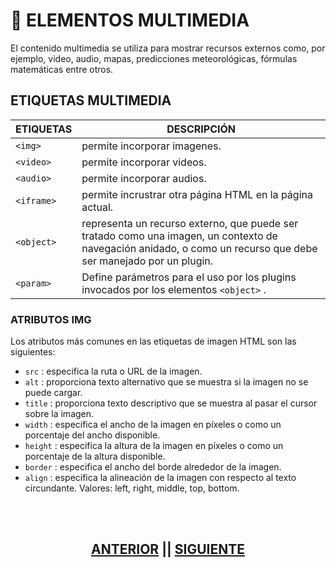 # 	:movie_camera: ELEMENTOS MULTIMEDIA
El contenido multimedia se utiliza para mostrar recursos externos como, por ejemplo, video, audio, mapas, predicciones meteorológicas, fórmulas matemáticas entre otros.

## ETIQUETAS MULTIMEDIA
| ETIQUETAS | DESCRIPCIÓN |
|---|---|
| `<img>` | permite incorporar imagenes.|
| `<video>` | permite incorporar videos.|
| `<audio>` | permite incorporar audios.|
| `<iframe>` | permite incrustrar otra página HTML en la página actual.|
| `<object>` | representa un recurso externo, que puede ser tratado como una imagen, un contexto de navegación anidado, o como un recurso que debe ser manejado por un plugin.|
| `<param>` | Define parámetros para el uso por los plugins invocados por los elementos `<object>` .|

### ATRIBUTOS IMG
Los atributos más comunes en las etiquetas de imagen HTML son las siguientes:

* `src` : especifica la ruta o URL de la imagen.
* `alt` : proporciona texto alternativo que se muestra si la imagen no se puede cargar.
* `title` : proporciona texto descriptivo que se muestra al pasar el cursor sobre la imagen.
* `width` : especifica el ancho de la imagen en píxeles o como un porcentaje del ancho disponible.
* `height` : especifica la altura de la imagen en píxeles o como un porcentaje de la altura disponible.
* `border` : especifica el ancho del borde alrededor de la imagen.
* `align` : especifica la alineación de la imagen con respecto al texto circundante. Valores: left, right, middle, top, bottom.

<br>
<br>

<div align="center">
  
  ##  [ANTERIOR](https://github.com/judali05/HTML-5/blob/main/RUTA/5%23%20TABLAS.md)  ||  [SIGUIENTE](https://github.com/judali05/HTML-5/blob/main/RUTA/7%23%20TIPOS%20DE%20ETIQUETAS.md)
  
</div>
